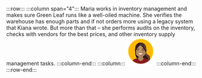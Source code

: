 :::row:::
  :::column span="4":::
     Maria works in inventory management and makes sure Green Leaf runs like a well-oiled machine. She verifies the warehouse has enough parts and if not orders more using a legacy system that Kiana wrote. But more than that – she performs audits on the inventory, checks with vendors for the best prices, and other inventory supply management tasks.
  :::column-end:::
  :::column:::
    ![Cartoon depiction of Maria.](../../shared/media/maria.png)
  :::column-end:::
:::row-end:::